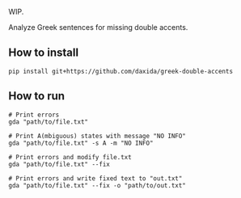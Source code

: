 WIP.

Analyze Greek sentences for missing double accents.

## How to install

```
pip install git+https://github.com/daxida/greek-double-accents
```

## How to run

```
# Print errors
gda "path/to/file.txt"

# Print A(mbiguous) states with message "NO INFO"
gda "path/to/file.txt" -s A -m "NO INFO"

# Print errors and modify file.txt
gda "path/to/file.txt" --fix

# Print errors and write fixed text to "out.txt"
gda "path/to/file.txt" --fix -o "path/to/out.txt"
```
